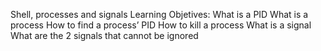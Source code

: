 Shell, processes and signals
Learning Objetives:
What is a PID
What is a process
How to find a process’ PID
How to kill a process
What is a signal
What are the 2 signals that cannot be ignored
